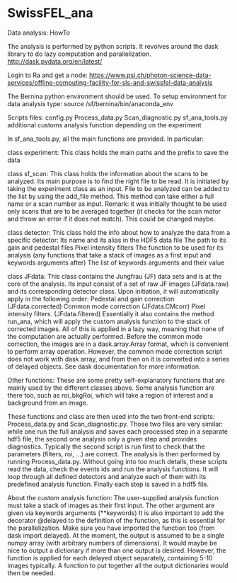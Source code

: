 # SwissFEL_ana
Data analysis: HowTo

The analysis is performed by python scripts. It revolves around the dask library to do lazy computation and parallelization. http://dask.pydata.org/en/latest/

Login to Ra and get a node:
https://www.psi.ch/photon-science-data-services/offline-computing-facility-for-sls-and-swissfel-data-analysis

The Bernina python environment should be used.
To setup environment for data analysis type:
source /sf/bernina/bin/anaconda_env

Scripts files:
config.py
Process_data.py
Scan_diagnostic.py
sf_ana_tools.py
additional customs analysis function depending on the experiment

In sf_ana_tools.py, all the main functions are provided.
In particular:

class experiment:
This class holds the main paths and the prefix to save the data

class sf_scan:
This class holds the information about the scans to be analyzed. Its main purpose is to find the right file to be read. It is initiated by taking the experiment class as an input. File to be analyzed can be added to the list by using the add_file method. This method can take either a full name or a scan number as input.
Remark: it was initially thought to be used only scans that are to be averaged together (it checks for the scan motor and throw an error if it does not match). This could be changed maybe.

class detector:
This class hold the info about how to analyze the data from a specific detector:
Its name and its alias in the HDF5 data file
The path to its gain and pedestal files
Pixel intensity filters
The function to be used for its analysis (any functions that take a stack of images as a first input and keywords arguments after)
The list of keywords arguments and  their value
    
class JFdata:
This class contains the Jungfrau (JF) data sets and is at the core of the analysis. Its input consist of a set of raw JF images (JFdata.raw) and its corresponding detector class.
Upon initiation, it will automatically apply in the following order:
Pedestal and gain correction (JFdata.corrected)
Common mode correction (JFdata.CMcorr)
Pixel intensity filters. (JFdata.filtered)
Essentially it also contains the method run_ana, which will apply the custom analysis function to the stack of corrected images.
All of this is applied in a lazy way, meaning that none of the computation are actually performed.
Before the common mode correction, the images are in a dask.array.Array format, which is convenient to perform array operation. However, the common mode correction script does not work with dask array, and from then on it is converted into a series of delayed objects. See dask documentation for more information.

Other functions:
These are some pretty self-explanatory functions that are mainly used by the different classes above. Some analysis function are there too, such as roi_bkgRoi, which will take a region of interest and a background from an image.

These functions and class are then used into the two front-end scripts: Process_data.py and Scan_diagnostic.py.
Those two files are very similar: while one run the full analysis and saves each processed step in a separate hdf5 file, the second one analysis only a given step and provides diagnostics. Typically the second script is run first to check that the parameters (filters, roi, …) are correct. The analysis is then performed by running Process_data.py.
Without going into too much details, these scripts read the data, check the events ids and run the analysis functions. It will loop through all defined detectors and analyze each of them with its predefined analysis function. Finally each step is saved in a hdf5 file.


About the custom analysis function:
The user-supplied analysis function must take a stack of images as their first input. The other argument are given via keywords arguments (**keywords)
It is also important to add the decorator @delayed to the definition of the function, as this is essential for the parallelization. Make sure you have imported the function too (from dask import delayed).
At the moment, the output is assumed to be a single numpy array (with arbitrary numbers of dimensions). It would maybe be nice to output a dictionary if more than one output is desired. However, the function is applied for each delayed object separately, containing 5-10 images typically. A function to put together all the output dictionaries would then be needed.
